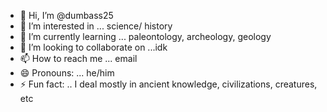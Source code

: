 - 👋 Hi, I’m @dumbass25
- 👀 I’m interested in ... science/ history 
- 🌱 I’m currently learning ... paleontology, archeology, geology 
- 💞️ I’m looking to collaborate on ...idk 
- 📫 How to reach me ... email 
- 😄 Pronouns: ...  he/him 
- ⚡ Fun fact: ..  I deal mostly in ancient knowledge, civilizations, creatures, etc 

<!---
dumbass25/dumbass25 is a ✨ special ✨ repository because its `README.md` (this file) appears on your GitHub profile.
You can click the Preview link to take a look at your changes.
--->
